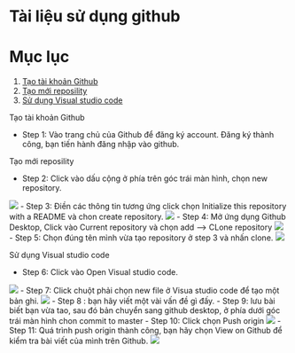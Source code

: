 # Tài liệu sử dụng github
# Mục lục
1. [Tạo tài khoản Github](#A)
2. [Tạo mới reposility](#B)
3. [Sử dụng Visual studio code](#C)

Tạo tài khoản Github <a name=" A"></a>
- Step 1: Vào trang chủ của Github để đăng ký account. Đăng ký thành công, bạn tiến hành đăng nhập vào github.

Tạo mới reposility <a name="B"></a>
- Step 2: Click vào dấu cộng ở phía trên góc trái màn hình, chọn new repository.
<img src="https://imgur.com/j1pHgUI.png">
- Step 3: Điền các thông tin tương ứng click chọn Initialize this repository with a README và chon create repository.
<img src="https://imgur.com/7zyXykX.png"> 
- Step 4: Mở ứng dụng Github Desktop, Click vào Current repository và chọn add --> CLone repository
<img src="https://imgur.com/f9exYrU.png">
- Step 5: Chọn đúng tên mình vừa tạo repository ở step 3 và nhấn clone.
<img src="https://imgur.com/f9exYrU.jpg">

Sử dụng Visual studio code <a name="C"></a>
- Step 6: Click vào Open Visual studio code.
<img src="https://imgur.com/VFmzkjX.png">
- Step 7: Click chuột phải chọn new file ở Visua studio code để tạo một bản ghi.
<img src="https://imgur.com/PE67Z9f.png">
- Step 8 : bạn hãy viết một vài vấn đề gì đấy.
- Step 9: lưu bài biết bạn vừa tao, sau đó bản chuyển sang github desktop, ở phía dưới góc trái màn hình chon commit to master 
- Step 10: Click chọn Push origin
<img src="https://imgur.com/jPbS3Ah.png">
- Step 11: Quá trình push origin thành công, bạn hãy chọn View on Github để kiểm tra bài viết của mình trên Github.
<img src="https://imgur.com/Hiyeg7b.png">